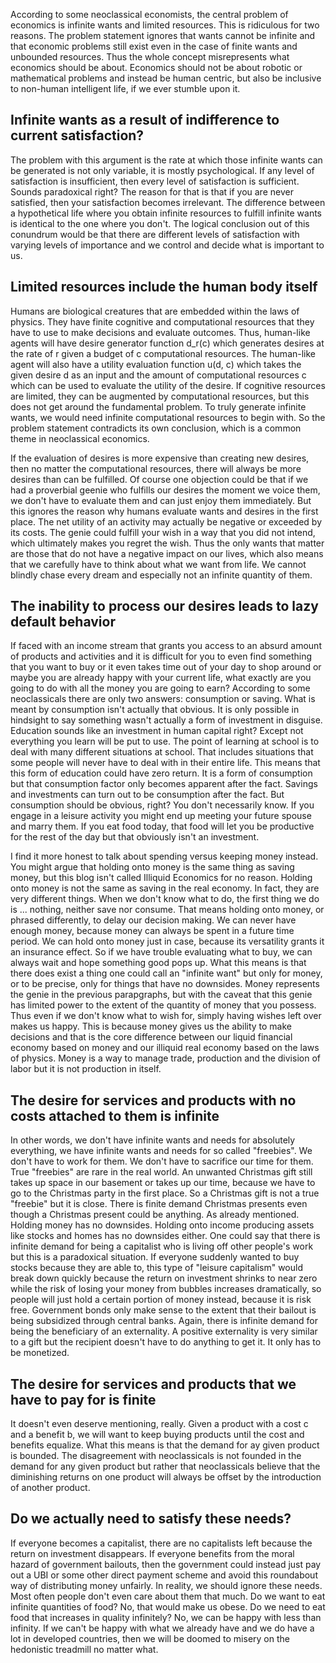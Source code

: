 According to some neoclassical economists, the central problem of economics is infinite wants and limited resources. This is ridiculous for two reasons. The problem statement ignores that wants cannot be infinite and that economic problems still exist even in the case of finite wants and unbounded resources. Thus the whole concept misrepresents what economics should be about. Economics should not be about robotic or mathematical problems and instead be human centric, but also be inclusive to non-human intelligent life, if we ever stumble upon it.

## Infinite wants as a result of indifference to current satisfaction?

The problem with this argument is the rate at which those infinite wants can be generated is not only variable, it is mostly psychological. If any level of satisfaction is insufficient, then every level of satisfaction is sufficient. Sounds paradoxical right? The reason for that is that if you are never satisfied, then your satisfaction becomes irrelevant. The difference between a hypothetical life where you obtain infinite resources to fulfill infinite wants is identical to the one where you don't. The logical conclusion out of this conundrum would be that there are different levels of satisfaction with varying levels of importance and we control and decide what is important to us. 

## Limited resources include the human body itself

Humans are biological creatures that are embedded within the laws of physics. They have finite cognitive and computational resources that they have to use to make decisions and evaluate outcomes. Thus, human-like agents will have desire generator function d_r(c) which generates desires at the rate of r given a budget of c computational resources. The human-like agent will also have a utility evaluation function u(d, c) which takes the given desire d as an input and the amount of computational resources c which can be used to evaluate the utility of the desire. If cognitive resources are limited, they can be augmented by computational resources, but this does not get around the fundamental problem. To truly generate infinite wants, we would need infinite computational resources to begin with. So the problem statement contradicts its own conclusion, which is a common theme in neoclassical economics.

If the evaluation of desires is more expensive than creating new desires, then no matter the computational resources, there will always be more desires than can be fulfilled. Of course one objection could be that if we had a proverbial geenie who fulfills our desires the moment we voice them, we don't have to evaluate them and can just enjoy them immediately. But this ignores the reason why humans evaluate wants and desires in the first place. The net utility of an activity may actually be negative or exceeded by its costs. The genie could fulfill your wish in a way that you did not intend, which ultimately makes you regret the wish. Thus the only wants that matter are those that do not have a negative impact on our lives, which also means that we carefully have to think about what we want from life. We cannot blindly chase every dream and especially not an infinite quantity of them.

## The inability to process our desires leads to lazy default behavior

If faced with an income stream that grants you access to an absurd amount of products and activities and it is difficult for you to even find something that you want to buy or it even takes time out of your day to shop around or maybe you are already happy with your current life, what exactly are you going to do with all the money you are going to earn? According to some neoclassicals there are only two answers: consumption or saving. What is meant by consumption isn't actually that obvious. It is only possible in hindsight to say something wasn't actually a form of investment in disguise. Education sounds like an investment in human capital right? Except not everything you learn will be put to use. The point of learning at school is to deal with many different situations at school. That includes situations that some people will never have to deal with in their entire life. This means that this form of education could have zero return. It is a form of consumption but that consumption factor only becomes apparent after the fact. Savings and investments can turn out to be consumption after the fact. But consumption should be obvious, right? You don't necessarily know. If you engage in a leisure activity you might end up meeting your future spouse and marry them. If you eat food today, that food will let you be productive for the rest of the day but that obviously isn't an investment.

I find it more honest to talk about spending versus keeping money instead. You might argue that holding onto money is the same thing as saving money, but this blog isn't called Illiquid Economics for no reason. Holding onto money is not the same as saving in the real economy. In fact, they are very different things. When we don't know what to do, the first thing we do is  ... nothing, neither save nor consume. That means holding onto money, or phrased differently, to delay our decision making. We can never have enough money, because money can always be spent in a future time period. We can hold onto money just in case, because its versatility grants it an insurance effect. So if we have trouble evaluating what to buy, we can always wait and hope something good pops up. What this means is that there does exist a thing one could call an "infinite want" but only for money, or to be precise, only for things that have no downsides. Money represents the genie in the previous parapgraphs, but with the caveat that this genie has limited power to the extent of the quantity of money that you possess. Thus even if we don't know what to wish for, simply having wishes left over makes us happy. This is because money gives us the ability to make decisions and that is the core difference between our liquid financial economy based on money and our illiquid real economy based on the laws of physics. Money is a way to manage trade, production and the division of labor but it is not production in itself.

## The desire for services and products with no costs attached to them is infinite

In other words, we don't have infinite wants and needs for absolutely everything, we have infinite wants and needs for so called "freebies". We don't have to work for them. We don't have to sacrifice our time for them. True "freebies" are rare in the real world. An unwanted Christmas gift still takes up space in our basement or takes up our time, because we have to go to the Christmas party in the first place. So a Christmas gift is not a true "freebie" but it is close. There is finite demand Christmas presents even though a Christmas present could be anything. As already mentioned. Holding money has no downsides. Holding onto income producing assets like stocks and homes has no downsides either. One could say that there is infinite demand for being a capitalist who is living off other people's work but this is a paradoxical situation. If everyone suddenly wanted to buy stocks because they are able to, this type of "leisure capitalism" would break down quickly because the return on investment shrinks to near zero while the risk of losing your money from bubbles increases dramatically, so people will just hold a certain portion of money instead, because it is risk free. Government bonds only make sense to the extent that their bailout is being subsidized through central banks. Again, there is infinite demand for being the beneficiary of an externality. A positive externality is very similar to a gift but the recipient doesn't have to do anything to get it. It only has to be monetized.

## The desire for services and products that we have to pay for is finite

It doesn't even deserve mentioning, really. Given a product with a cost c and a benefit b, we will want to keep buying products until the cost and benefits equalize. What this means is that the demand for ay given product is bounded. The disagreement with neoclassicals is not founded in the demand for any given product but rather that neoclassicals believe that the diminishing returns on one product will always be offset by the introduction of another product. 

## Do we actually need to satisfy these needs?

If everyone becomes a capitalist, there are no capitalists left because the return on investment disappears. If everyone benefits from the moral hazard of government bailouts, then the government could instead just pay out a UBI or some other direct payment scheme and avoid this roundabout way of distributing money unfairly. In reality, we should ignore these needs. Most often people don't even care about them that much. Do we want to eat infinite quantities of food? No, that would make us obese. Do we need to eat food that increases in quality infinitely? No, we can be happy with less than infinity. If we can't be happy with what we already have and we do have a lot in developed countries, then we will be doomed to misery on the hedonistic treadmill no matter what.